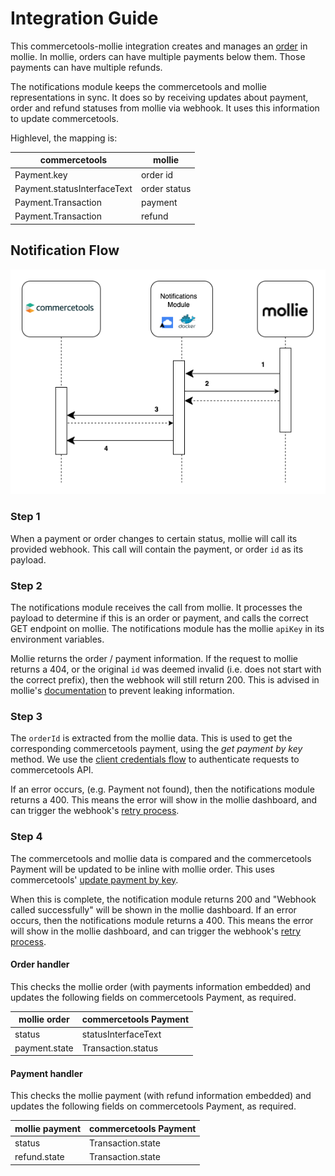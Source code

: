 # Integration Guide

This commercetools-mollie integration creates and manages an [order](https://docs.mollie.com/reference/v2/orders-api/overview) in mollie. In mollie, orders can have multiple payments below them. Those payments can have multiple refunds.

The notifications module keeps the commercetools and mollie representations in sync. It does so by receiving updates about payment, order and refund statuses from mollie via webhook. It uses this information to update commercetools.

Highlevel, the mapping is:

| commercetools               | mollie       |
| --------------------------- | ------------ |
| Payment.key                 | order id     |
| Payment.statusInterfaceText | order status |
| Payment.Transaction         | payment      |
| Payment.Transaction         | refund       |

## Notification Flow

![Image showing flow between mollie, notifications module and commercetools](./images/notifications_flow.png)

### Step 1

When a payment or order changes to certain status, mollie will call its provided webhook. This call will contain the payment, or order `id` as its payload.

### Step 2

The notifications module receives the call from mollie. It processes the payload to determine if this is an order or payment, and calls the correct GET endpoint on mollie. The notifications module has the mollie `apiKey` in its environment variables.

Mollie returns the order / payment information. If the request to mollie returns a 404, or the original `id` was deemed invalid (i.e. does not start with the correct prefix), then the webhook will still return 200. This is advised in mollie's [documentation](https://docs.mollie.com/overview/webhooks) to prevent leaking information.

### Step 3

The `orderId` is extracted from the mollie data. This is used to get the corresponding commercetools payment, using the _get payment by key_ method. We use the [client credentials flow](https://docs.commercetools.com/api/authorization#client-credentials-flow) to authenticate requests to commercetools API.

If an error occurs, (e.g. Payment not found), then the notifications module returns a 400. This means the error will show in the mollie dashboard, and can trigger the webhook's [retry process](https://docs.mollie.com/overview/webhooks).

### Step 4

The commercetools and mollie data is compared and the commercetools Payment will be updated to be inline with mollie order. This uses commercetools' [update payment by key](https://docs.commercetools.com/api/projects/payments#update-payment-by-key).

When this is complete, the notification module returns 200 and "Webhook called successfully" will be shown in the mollie dashboard. If an error occurs, then the notifications module returns a 400. This means the error will show in the mollie dashboard, and can trigger the webhook's [retry process](https://docs.mollie.com/overview/webhooks).

#### Order handler

This checks the mollie order (with payments information embedded) and updates the following fields on commercetools Payment, as required.

| mollie order  | commercetools Payment |
| ------------- | --------------------- |
| status        | statusInterfaceText   |
| payment.state | Transaction.status    |

#### Payment handler

This checks the mollie payment (with refund information embedded) and updates the following fields on commercetools Payment, as required.

| mollie payment | commercetools Payment |
| -------------- | --------------------- |
| status         | Transaction.state     |
| refund.state   | Transaction.state     |
